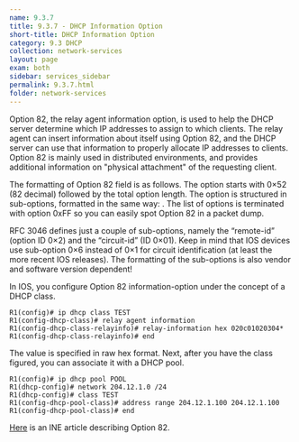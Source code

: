 ```yaml
---
name: 9.3.7
title: 9.3.7 - DHCP Information Option
short-title: DHCP Information Option
category: 9.3 DHCP
collection: network-services
layout: page
exam: both
sidebar: services_sidebar
permalink: 9.3.7.html
folder: network-services
---
```

Option 82, the relay agent information option,  is used to help the DHCP server determine which IP addresses to assign to which clients. The relay agent can insert information about itself using Option 82, and the DHCP server can use that information to properly allocate IP addresses to clients. Option 82 is mainly used in distributed environments, and provides additional information on "physical attachment" of the requesting client.

The formatting of Option 82 field is as follows. The option starts with 0×52 (82 decimal) followed by the total option length. The option is structured in sub-options, formatted in the same way: . The list of options is terminated with option 0xFF so you can easily spot Option 82 in a packet dump.

RFC 3046 defines just a couple of sub-options, namely the “remote-id” (option ID 0×2) and the “circuit-id” (ID 0×01). Keep in mind that IOS devices use sub-option 0×6 instead of 0×1 for circuit identification (at least the more recent IOS releases). The formatting of the sub-options is also vendor and software version dependent!

In IOS, you configure Option 82 information-option under the concept of a DHCP class.
```
R1(config)# ip dhcp class TEST
R1(config-dhcp-class)# relay agent information
R1(config-dhcp-class-relayinfo)# relay-information hex 020c01020304*
R1(config-dhcp-class-relayinfo)# end
```
The value is specified in raw hex format. Next, after you have the class figured, you can associate it with a DHCP pool.
```
R1(config)# ip dhcp pool POOL
R1(dhcp-config)# network 204.12.1.0 /24
R1(dhcp-config)# class TEST
R1(config-dhcp-pool-class)# address range 204.12.1.100 204.12.1.100
R1(config-dhcp-pool-class)# end
```
[Here](http://blog.ine.com/2009/07/22/understanding-dhcp-option-82/) is an INE article describing Option 82.